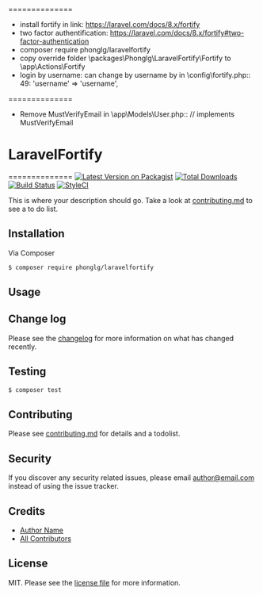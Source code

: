 ==============
- install fortify in link: https://laravel.com/docs/8.x/fortify
- two factor authentification: https://laravel.com/docs/8.x/fortify#two-factor-authentication
- composer require phonglg/laravelfortify
- copy override folder \packages\Phonglg\LaravelFortify\Fortify to \app\Actions\Fortify 
- login by username: can change by username by in \config\fortify.php:: 49: 'username' => 'username',

==============
* Remove MustVerifyEmail
in \app\Models\User.php:: // implements MustVerifyEmail
# LaravelFortify

==============
[![Latest Version on Packagist][ico-version]][link-packagist]
[![Total Downloads][ico-downloads]][link-downloads]
[![Build Status][ico-travis]][link-travis]
[![StyleCI][ico-styleci]][link-styleci]

This is where your description should go. Take a look at [contributing.md](contributing.md) to see a to do list.

## Installation

Via Composer

``` bash
$ composer require phonglg/laravelfortify
```

## Usage

## Change log

Please see the [changelog](changelog.md) for more information on what has changed recently.

## Testing

``` bash
$ composer test
```

## Contributing

Please see [contributing.md](contributing.md) for details and a todolist.

## Security

If you discover any security related issues, please email author@email.com instead of using the issue tracker.

## Credits

- [Author Name][link-author]
- [All Contributors][link-contributors]

## License

MIT. Please see the [license file](license.md) for more information.

[ico-version]: https://img.shields.io/packagist/v/phonglg/laravelfortify.svg?style=flat-square
[ico-downloads]: https://img.shields.io/packagist/dt/phonglg/laravelfortify.svg?style=flat-square
[ico-travis]: https://img.shields.io/travis/phonglg/laravelfortify/master.svg?style=flat-square
[ico-styleci]: https://styleci.io/repos/12345678/shield

[link-packagist]: https://packagist.org/packages/phonglg/laravelfortify
[link-downloads]: https://packagist.org/packages/phonglg/laravelfortify
[link-travis]: https://travis-ci.org/phonglg/laravelfortify
[link-styleci]: https://styleci.io/repos/12345678
[link-author]: https://github.com/phonglg
[link-contributors]: ../../contributors
